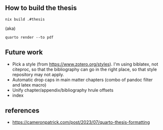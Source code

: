 ## How to build the thesis

```
nix build .#thesis
```

(aka)

```
quarto render --to pdf
```

## Future work

- Pick a style (from <https://www.zotero.org/styles>). I'm using biblatex, not citeproc, so that the bibliography can go in the right place, so that style repository may not apply.
- Automatic drop caps in main matter chapters (combo of pandoc filter and latex macro)
- Unify chapter/appendix/bibliography hrule offsets
- index

## references

- https://cameronpatrick.com/post/2023/07/quarto-thesis-formatting

